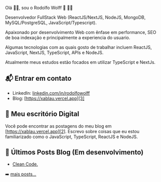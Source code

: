 Olá 👋🏻, sou o Rodolfo Wolff 🐺 👨‍💻

Desenvolvedor FullStack Web (ReactJS/NextJS, NodeJS, MongoDB, MySQL/PostgreSQL, JavaScript/Typescript).

Apaixonado por desenvolvimento Web com ênfase em performance, SEO de boa indexação e principalmente a experiencia do usuario.

Algumas tecnologias com as quais gosto de trabalhar incluem ReactJS, JavaScript, NextJS, TypeScript, APIs e NodeJS.

Atualmente meus estudos estão focados em utilizar TypeScript e NextJs.


## 📬 Entrar em contato

- LinkedIn: [linkedin.com/in/rodolfowolff][2]
- Blog: [https://xablau.vercel.app][3]

## 🌳 Meu escritório Digital 

Você pode encontrar as postagens do meu blog em [https://xablau.vercel.app][2]. Escrevo sobre coisas que eu
estou familiarizado como o JavaScript, TypeScript, ReactJS e NodeJS.


## 📕 Últimos Posts Blog (Em desenvolvimento)

<!-- BLOG-POST-LIST:START -->
- [Clean Code.](https://xablau.vercel.app/post/clean-code)
<!-- BLOG-POST-LIST:END -->

➡️ [mais posts...](https://xablau.vercel.app)


[1]: https://www.linkedin.com/in/rodolfowolff
[2]: https://xablau.vercel.app
